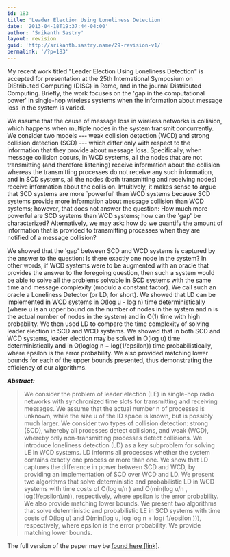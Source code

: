 ```yaml
---
id: 183
title: 'Leader Election Using Loneliness Detection'
date: '2013-04-18T19:37:44-04:00'
author: 'Srikanth Sastry'
layout: revision
guid: 'http://srikanth.sastry.name/29-revision-v1/'
permalink: '/?p=183'
---
```


My recent work titled "Leader Election Using Loneliness Detection" is accepted for presentation at the 25th International Symposium on DIStributed Computing (DISC) in Rome, and in the journal Distributed Computing. Briefly, the work focuses on the 'gap in the computational power' in single-hop wireless systems when the information about message loss in the system is varied.

<!--more-->

We assume that the cause of message loss in wireless networks is collision, which happens when multiple nodes in the system transmit concurrently. We consider two models --- weak collision detection (WCD) and strong collision detection (SCD) --- which differ only with respect to the information that they provide about message loss. Specifically, when message collision occurs, in WCD systems, all the nodes that are not transmitting (and therefore listening) receive information about the collision whereas the transmitting processes do not receive any such information, and in SCD systems, all the nodes (both transmitting and receiving nodes) receive information about the collision. Intuitively, it makes sense to argue that SCD systems are more `powerful' than WCD systems because SCD systems provide more information about message collision than WCD systems; however, that does not answer the question: How much more powerful are SCD systems than WCD systems; how can the 'gap' be characterized? Alternatively, we may ask: how do we quantify the amount of information that is provided to transmitting processes when they are notified of a message collision?

We showed that the 'gap' between SCD and WCD systems is captured by the answer to the question: Is there exactly one node in the system? In other words, if WCD systems were to be augmented with an oracle that provides the answer to the foregoing question, then such a system would be able to solve all the problems solvable in SCD systems with the same time and message complexity (modulo a constant factor). We call such an oracle a Loneliness Detector (or LD, for short). We showed that LD can be implemented in WCD systems in O(log u - log n) time deterministically (where u is an upper bound on the number of nodes in the system and n is the actual number of nodes in the system) and in O(1) time with high probability. We then used LD to compare the time complexity of solving leader election in SCD and WCD systems. We showed that in both SCD and WCD systems, leader election may be solved in O(log u) time deterministically and in O(loglog n + log(1/epsilon)) time probabilistically, where epsilon is the error probability. We also provided matching lower bounds for each of the upper bounds presented, thus demonstrating the efficiency of our algorithms.

<em><strong>Abstract:</strong></em>
<blockquote>We consider the problem of leader election (LE) in single-hop radio networks with synchronized time slots for transmitting and receiving messages. We assume that the actual number n of processes is unknown, while the size u of the ID space is known, but is possibly much larger. We consider two types of collision detection: strong (SCD), whereby all processes detect collisions, and weak (WCD), whereby only non-transmitting processes detect collisions. We introduce loneliness detection (LD) as a key subproblem for solving LE in WCD systems. LD informs all processes whether the system contains exactly one process or more than one. We show that LD captures the difference in power between SCD and WCD, by providing an implementation of SCD over WCD and LD. We present two algorithms that solve deterministic and probabilistic LD in WCD systems with time costs of O(log u/n ) and O(min(log u/n , log(1/epsilon)/n)), respectively, where epsilon is the error probability. We also provide matching lower bounds. We present two algorithms that solve deterministic and probabilistic LE in SCD systems with time costs of O(log u) and O(min(log u, log log n + log( 1/epsilon ))), respectively, where epsilon is the error probability. We provide matching lower bounds.</blockquote>
The full version of the paper may be <a href="http://hdl.handle.net/1721.1/66224">found here [link]</a>.